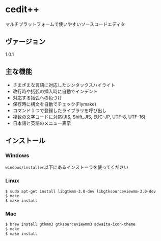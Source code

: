 cedit++
=======

マルチプラットフォームで使いやすいソースコードエディタ

## ヴァージョン
1.0.1

## 主な機能
* さまざまな言語に対応したシンタックスハイライト
* 改行時や括弧の挿入時に自動でインデント
* 対応する括弧への色づけ
* 保存時に構文を自動でチェック(Flymake)
* コマンド１つで登録したライブラリを呼び出し
* 複数の文字コードに対応(JIS, Shift_JIS, EUC-JP, UTF-8, UTF-16)
* 日本語と英語のメニュー表示

## インストール

### Windows
`windows/installer`以下にあるインストーラを使ってください

### Linux
```bash
$ sudo apt-get install libgtkmm-3.0-dev libgtksourceviewmm-3.0-dev
$ make
$ make install
```

### Mac
```bash
$ brew install gtkmm3 gtksourceviewmm3 adwaita-icon-theme
$ make
$ make install
```
